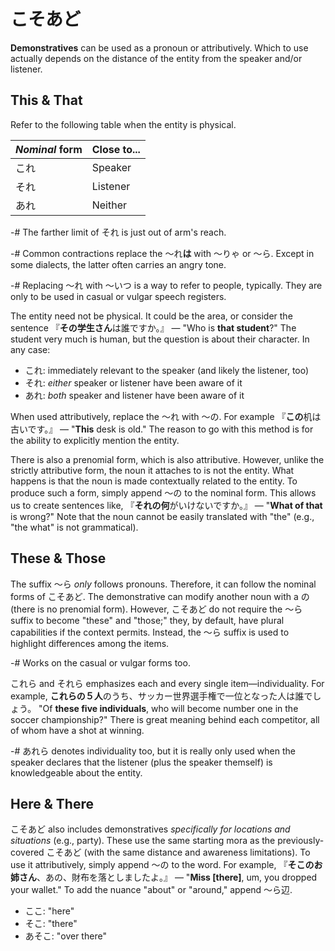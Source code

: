 # こそあど
**Demonstratives** can be used as a pronoun or attributively. Which to use actually depends on the distance of the entity from the speaker and/or listener. 

## This & That
Refer to the following table when the entity is physical.

| *Nominal* form | Close to... |
| -------------- | ----------- |
| これ | Speaker |
| それ | Listener |
| あれ | Neither |

-# The farther limit of それ is just out of arm's reach.

-# Common contractions replace the ～れ**は** with ～りゃ or ～ら. Except in some dialects, the latter often carries an angry tone.

-# Replacing ～れ with ～いつ is a way to refer to people, typically. They are only to be used in casual or vulgar speech registers.

The entity need not be physical. It could be the area, or consider the sentence 『**その学生さん**は誰ですか。』 — "Who is **that student**?" The student very much is human, but the question is about their character. In any case:
- これ: immediately relevant to the speaker (and likely the listener, too)
- それ: *either* speaker or listener have been aware of it
- あれ: *both* speaker and listener have been aware of it

When used attributively, replace the ～れ with ～の. For example 『**この**机は古いです。』 — "**This** desk is old." The reason to go with this method is for the ability to explicitly mention the entity.

There is also a prenomial form, which is also attributive. However, unlike the strictly attributive form, the noun it attaches to is not the entity. What happens is that the noun is made contextually related to the entity. To produce such a form, simply append ～の to the nominal form. This allows us to create sentences like, 『**それの何**がいけないですか。』 — "**What of that** is wrong?" Note that the noun cannot be easily translated with "the" (e.g., "the what" is not grammatical).

## These & Those
The suffix ～ら *only* follows pronouns. Therefore, it can follow the nominal forms of こそあど. The demonstrative can modify another noun with a の (there is no prenomial form). However, こそあど do not require the ～ら suffix to become "these" and "those;" they, by default, have plural capabilities if the context permits. Instead, the ～ら suffix is used to highlight differences among the items.

-# Works on the casual or vulgar forms too.

これら and それら emphasizes each and every single item—individuality. For example, **これらの５人**のうち、サッカー世界選手権で一位となった人は誰でしょう。 "Of **these five individuals**, who will become number one in the soccer championship?" There is great meaning behind each competitor, all of whom have a shot at winning. 

-# あれら denotes individuality too, but it is really only used when the speaker declares that the listener (plus the speaker themself) is knowledgeable about the entity. 

## Here & There
こそあど also includes demonstratives *specifically for locations and situations* (e.g., party). These use the same starting mora as the previously-covered こそあど (with the same distance and awareness limitations). To use it attributively, simply append ～の to the word. For example, 『**そこのお姉さん**、あの、財布を落としましたよ。』 — "**Miss \[there\]**, um, you dropped your wallet." To add the nuance "about" or "around," append ～ら辺. 
- ここ: "here"
- そこ: "there"
- あそこ: "over there"
